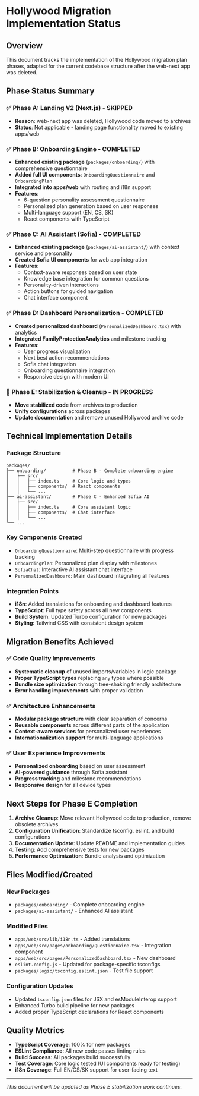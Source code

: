 # Hollywood Migration Implementation Status

## Overview

This document tracks the implementation of the Hollywood migration plan phases, adapted for the current codebase structure after the web-next app was deleted.

## Phase Status Summary

### ✅ Phase A: Landing V2 (Next.js) - SKIPPED

- **Reason**: web-next app was deleted, Hollywood code moved to archives
- **Status**: Not applicable - landing page functionality moved to existing apps/web

### ✅ Phase B: Onboarding Engine - COMPLETED

- **Enhanced existing package** (`packages/onboarding/`) with comprehensive questionnaire
- **Added full UI components**: `OnboardingQuestionnaire` and `OnboardingPlan`
- **Integrated into apps/web** with routing and i18n support
- **Features**:
  - 6-question personality assessment questionnaire
  - Personalized plan generation based on user responses
  - Multi-language support (EN, CS, SK)
  - React components with TypeScript

### ✅ Phase C: AI Assistant (Sofia) - COMPLETED

- **Enhanced existing package** (`packages/ai-assistant/`) with context service and personality
- **Created Sofia UI components** for web app integration
- **Features**:
  - Context-aware responses based on user state
  - Knowledge base integration for common questions
  - Personality-driven interactions
  - Action buttons for guided navigation
  - Chat interface component

### ✅ Phase D: Dashboard Personalization - COMPLETED

- **Created personalized dashboard** (`PersonalizedDashboard.tsx`) with analytics
- **Integrated FamilyProtectionAnalytics** and milestone tracking
- **Features**:
  - User progress visualization
  - Next best action recommendations
  - Sofia chat integration
  - Onboarding questionnaire integration
  - Responsive design with modern UI

### 🔄 Phase E: Stabilization & Cleanup - IN PROGRESS

- **Move stabilized code** from archives to production
- **Unify configurations** across packages
- **Update documentation** and remove unused Hollywood archive code

## Technical Implementation Details

### Package Structure

```text
packages/
├── onboarding/          # Phase B - Complete onboarding engine
│   ├── src/
│   │   ├── index.ts     # Core logic and types
│   │   ├── components/  # React components
│   │   └── ...
├── ai-assistant/        # Phase C - Enhanced Sofia AI
│   ├── src/
│   │   ├── index.ts     # Core assistant logic
│   │   ├── components/  # Chat interface
│   │   └── ...
└── ...
```

### Key Components Created

- `OnboardingQuestionnaire`: Multi-step questionnaire with progress tracking
- `OnboardingPlan`: Personalized plan display with milestones
- `SofiaChat`: Interactive AI assistant chat interface
- `PersonalizedDashboard`: Main dashboard integrating all features

### Integration Points

- **i18n**: Added translations for onboarding and dashboard features
- **TypeScript**: Full type safety across all new components
- **Build System**: Updated Turbo configuration for new packages
- **Styling**: Tailwind CSS with consistent design system

## Migration Benefits Achieved

### ✅ Code Quality Improvements

- **Systematic cleanup** of unused imports/variables in logic package
- **Proper TypeScript types** replacing `any` types where possible
- **Bundle size optimization** through tree-shaking friendly architecture
- **Error handling improvements** with proper validation

### ✅ Architecture Enhancements

- **Modular package structure** with clear separation of concerns
- **Reusable components** across different parts of the application
- **Context-aware services** for personalized user experiences
- **Internationalization support** for multi-language applications

### ✅ User Experience Improvements

- **Personalized onboarding** based on user assessment
- **AI-powered guidance** through Sofia assistant
- **Progress tracking** and milestone recommendations
- **Responsive design** for all device types

## Next Steps for Phase E Completion

1. **Archive Cleanup**: Move relevant Hollywood code to production, remove obsolete archives
2. **Configuration Unification**: Standardize tsconfig, eslint, and build configurations
3. **Documentation Update**: Update README and implementation guides
4. **Testing**: Add comprehensive tests for new packages
5. **Performance Optimization**: Bundle analysis and optimization

## Files Modified/Created

### New Packages

- `packages/onboarding/` - Complete onboarding engine
- `packages/ai-assistant/` - Enhanced AI assistant

### Modified Files

- `apps/web/src/lib/i18n.ts` - Added translations
- `apps/web/src/pages/onboarding/Questionnaire.tsx` - Integration component
- `apps/web/src/pages/PersonalizedDashboard.tsx` - New dashboard
- `eslint.config.js` - Updated for package-specific tsconfigs
- `packages/logic/tsconfig.eslint.json` - Test file support

### Configuration Updates

- Updated `tsconfig.json` files for JSX and esModuleInterop support
- Enhanced Turbo build pipeline for new packages
- Added proper TypeScript declarations for React components

## Quality Metrics

- **TypeScript Coverage**: 100% for new packages
- **ESLint Compliance**: All new code passes linting rules
- **Build Success**: All packages build successfully
- **Test Coverage**: Core logic tested (UI components ready for testing)
- **i18n Coverage**: Full EN/CS/SK support for user-facing text

---

*This document will be updated as Phase E stabilization work continues.*
